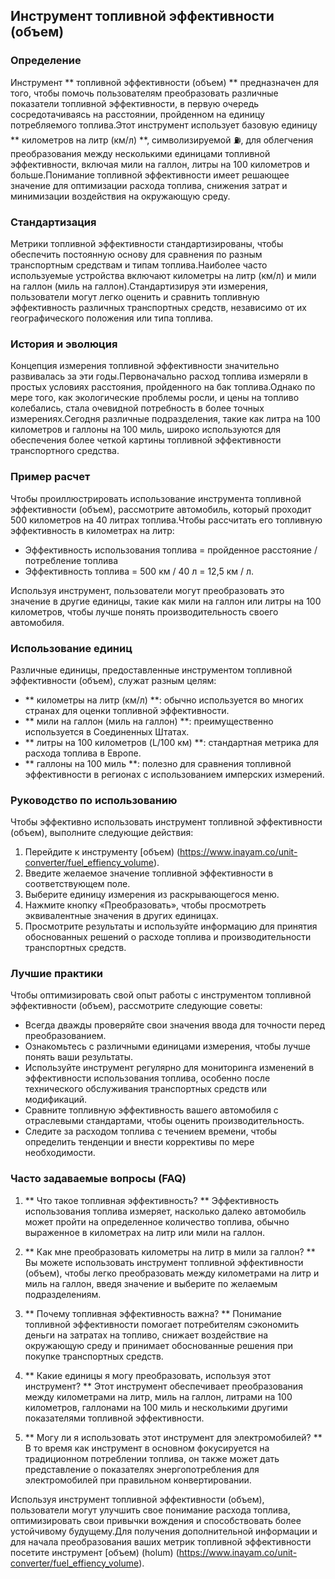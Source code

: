 ## Инструмент топливной эффективности (объем)

### Определение
Инструмент ** топливной эффективности (объем) ** предназначен для того, чтобы помочь пользователям преобразовать различные показатели топливной эффективности, в первую очередь сосредотачиваясь на расстоянии, пройденном на единицу потребляемого топлива.Этот инструмент использует базовую единицу ** километров на литр (км/л) **, символизируемой ⛽, для облегчения преобразования между несколькими единицами топливной эффективности, включая мили на галлон, литры на 100 километров и больше.Понимание топливной эффективности имеет решающее значение для оптимизации расхода топлива, снижения затрат и минимизации воздействия на окружающую среду.

### Стандартизация
Метрики топливной эффективности стандартизированы, чтобы обеспечить постоянную основу для сравнения по разным транспортным средствам и типам топлива.Наиболее часто используемые устройства включают километры на литр (км/л) и мили на галлон (миль на галлон).Стандартизируя эти измерения, пользователи могут легко оценить и сравнить топливную эффективность различных транспортных средств, независимо от их географического положения или типа топлива.

### История и эволюция
Концепция измерения топливной эффективности значительно развивалась за эти годы.Первоначально расход топлива измеряли в простых условиях расстояния, пройденного на бак топлива.Однако по мере того, как экологические проблемы росли, и цены на топливо колебались, стала очевидной потребность в более точных измерениях.Сегодня различные подразделения, такие как литра на 100 километров и галлоны на 100 миль, широко используются для обеспечения более четкой картины топливной эффективности транспортного средства.

### Пример расчет
Чтобы проиллюстрировать использование инструмента топливной эффективности (объем), рассмотрите автомобиль, который проходит 500 километров на 40 литрах топлива.Чтобы рассчитать его топливную эффективность в километрах на литр:
- Эффективность использования топлива = пройденное расстояние / потребление топлива
- Эффективность топлива = 500 км / 40 л = 12,5 км / л.

Используя инструмент, пользователи могут преобразовать это значение в другие единицы, такие как мили на галлон или литры на 100 километров, чтобы лучше понять производительность своего автомобиля.

### Использование единиц
Различные единицы, предоставленные инструментом топливной эффективности (объем), служат разным целям:
- ** километры на литр (км/л) **: обычно используется во многих странах для оценки топливной эффективности.
- ** мили на галлон (миль на галлон) **: преимущественно используется в Соединенных Штатах.
- ** литры на 100 километров (L/100 км) **: стандартная метрика для расхода топлива в Европе.
- ** галлоны на 100 миль **: полезно для сравнения топливной эффективности в регионах с использованием имперских измерений.

### Руководство по использованию
Чтобы эффективно использовать инструмент топливной эффективности (объем), выполните следующие действия:
1. Перейдите к инструменту [объем) (https://www.inayam.co/unit-converter/fuel_effiency_volume).
2. Введите желаемое значение топливной эффективности в соответствующем поле.
3. Выберите единицу измерения из раскрывающегося меню.
4. Нажмите кнопку «Преобразовать», чтобы просмотреть эквивалентные значения в других единицах.
5. Просмотрите результаты и используйте информацию для принятия обоснованных решений о расходе топлива и производительности транспортных средств.

### Лучшие практики
Чтобы оптимизировать свой опыт работы с инструментом топливной эффективности (объем), рассмотрите следующие советы:
- Всегда дважды проверяйте свои значения ввода для точности перед преобразованием.
- Ознакомьтесь с различными единицами измерения, чтобы лучше понять ваши результаты.
- Используйте инструмент регулярно для мониторинга изменений в эффективности использования топлива, особенно после технического обслуживания транспортных средств или модификаций.
- Сравните топливную эффективность вашего автомобиля с отраслевыми стандартами, чтобы оценить производительность.
- Следите за расходом топлива с течением времени, чтобы определить тенденции и внести коррективы по мере необходимости.

### Часто задаваемые вопросы (FAQ)

1. ** Что такое топливная эффективность? **
Эффективность использования топлива измеряет, насколько далеко автомобиль может пройти на определенное количество топлива, обычно выраженное в километрах на литр или мили на галлон.

2. ** Как мне преобразовать километры на литр в мили за галлон? **
Вы можете использовать инструмент топливной эффективности (объем), чтобы легко преобразовать между километрами на литр и миль на галлон, введя значение и выберите по желаемым подразделениям.

3. ** Почему топливная эффективность важна? **
Понимание топливной эффективности помогает потребителям сэкономить деньги на затратах на топливо, снижает воздействие на окружающую среду и принимает обоснованные решения при покупке транспортных средств.

4. ** Какие единицы я могу преобразовать, используя этот инструмент? **
Этот инструмент обеспечивает преобразования между километрами на литр, миль на галлон, литрами на 100 километров, галлонами на 100 миль и несколькими другими показателями топливной эффективности.

5. ** Могу ли я использовать этот инструмент для электромобилей? **
В то время как инструмент в основном фокусируется на традиционном потреблении топлива, он также может дать представление о показателях энергопотребления для электромобилей при правильном конвертировании.

Используя инструмент топливной эффективности (объем), пользователи могут улучшить свое понимание расхода топлива, оптимизировать свои привычки вождения и способствовать более устойчивому будущему.Для получения дополнительной информации и для начала преобразования ваших метрик топливной эффективности посетите инструмент [объем) (holum) (https://www.inayam.co/unit-converter/fuel_effiency_volume).